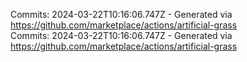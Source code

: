 Commits: 2024-03-22T10:16:06.747Z - Generated via https://github.com/marketplace/actions/artificial-grass
<br>
Commits: 2024-03-22T10:16:06.747Z - Generated via https://github.com/marketplace/actions/artificial-grass
<br>
